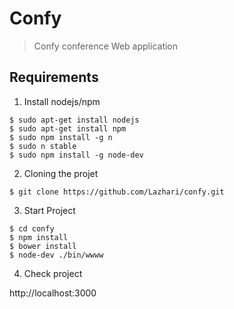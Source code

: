 # Confy
> Confy conference Web application

## Requirements
   1. Install nodejs/npm

   ```
   $ sudo apt-get install nodejs
   $ sudo apt-get install npm
   $ sudo npm install -g n
   $ sudo n stable
   $ sudo npm install -g node-dev
   ```
   2. Cloning the projet

   ```
   $ git clone https://github.com/Lazhari/confy.git
   ```
   3. Start Project

   ```
   $ cd confy
   $ npm install
   $ bower install
   $ node-dev ./bin/wwww
   ```
   4. Check project

   http://localhost:3000
